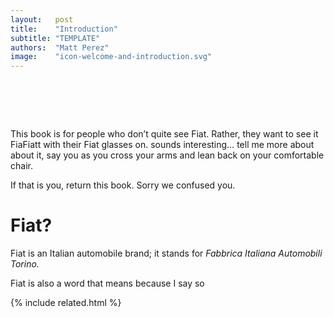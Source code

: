 ```yaml
---
layout:   post
title:    "Introduction"
subtitle: "TEMPLATE"
authors:  "Matt Perez"
image:    "icon-welcome-and-introduction.svg"
---
```


<div style="display:none;">
 <p></p>
</div>

<h1>&nbsp;</h1>
 <p>This book is for people who don&rsquo;t quite see <span class='_paradigm'>Fiat</span>. Rather, they want to see it Fia<span class='_paradigm'>Fiat</span>t with their Fiat glasses on. <span class='_quotespan'>sounds interesting&hellip; tell me more about about it,</span> say you as you cross your arms and lean back on your comfortable chair.</p>
 <p>If that is you, return this book. Sorry we confused you.</p>

<h1>Fiat?</h1>
 <p>Fiat is an Italian automobile brand; it stands for <em>Fabbrica Italiana Automobili Torino.</em></p>
 <p>Fiat is also a word that means <span class='_quotespan'>because I say so</span. </em></p>

{% include related.html %}